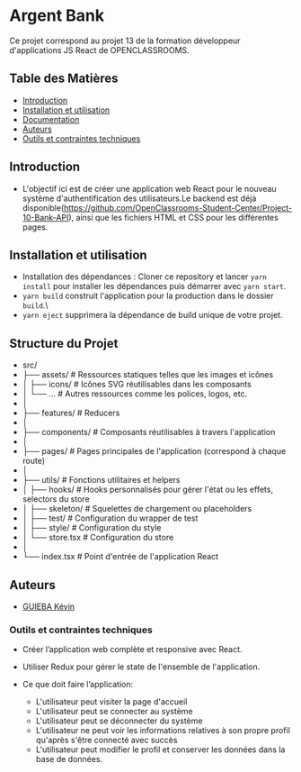 # Argent Bank #

 Ce projet correspond au projet 13 de la formation développeur d'applications JS React de OPENCLASSROOMS.


 ## Table des Matières

- [Introduction](#introduction)
- [Installation et utilisation](#installation-et-utilisation)
- [Documentation](#documentation)
- [Auteurs](#auteurs)
- [Outils et contraintes techniques](#outils-et-contraintes-techniques) 


## Introduction

- L'objectif ici est de créer une application web React pour le nouveau système d'authentification des utilisateurs.Le backend est déjà disponible(https://github.com/OpenClassrooms-Student-Center/Project-10-Bank-API), ainsi que les fichiers HTML et CSS pour les différentes pages.


## Installation et utilisation

- Installation des dépendances : Cloner ce repository et lancer `yarn install` pour installer les dépendances puis démarrer avec `yarn start`.
- `yarn build` construit l'application pour la production dans le dossier `build`.\
- `yarn eject` supprimera la dépendance de build unique de votre projet. 


## Structure du Projet

- src/
- ├── assets/              # Ressources statiques telles que les images et icônes
- │   ├── icons/           # Icônes SVG réutilisables dans les composants
- │   └── ...              # Autres ressources comme les polices, logos, etc.
- │
- ├── features/            # Reducers
- │
- ├── components/          # Composants réutilisables à travers l'application
- │
- ├── pages/               # Pages principales de l'application (correspond à chaque route)   
- │
- ├── utils/               # Fonctions utilitaires et helpers
- │   ├── hooks/           # Hooks personnalisés pour gérer l'état ou les effets, selectors du store
- │   ├── skeleton/        # Squelettes de chargement ou placeholders
- │   ├── test/            # Configuration du wrapper de test
- │   ├── style/           # Configuration du style
- │   └── store.tsx        # Configuration du store
- │
- └── index.tsx            # Point d'entrée de l'application React


## Auteurs

- [GUIEBA Kévin](https://github.com/Kguie/)


### Outils et contraintes techniques ###

- Créer l’application web complète et responsive avec React.
- Utiliser Redux pour gérer le state de l'ensemble de l'application.

- Ce que doit faire l’application:
    - L'utilisateur peut visiter la page d'accueil
    - L'utilisateur peut se connecter au système
    - L'utilisateur peut se déconnecter du système
    - L'utilisateur ne peut voir les informations relatives à son propre profil qu'après s'être connecté avec succès
    - L'utilisateur peut modifier le profil et conserver les données dans la base de données. 

